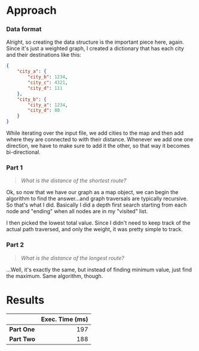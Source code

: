 # Approach
### Data format

Alright, so creating the data structure is the important piece here, again. Since it's just a weighted graph, I created a
dictionary that has each city and their destinations like this:
```json
{
	"city_a": {
		"city_b": 1234,
		"city_c": 4321,
		"city_d": 111
	},
	"city_b": {
		"city_a": 1234,
		"city_d": 88
	}
}
```
While iterating over the input file, we add cities to the map and then add where they are connected to with their distance.
Whenever we add one one direction, we have to make sure to add it the other, so that way it becomes bi-directional.

### Part 1
> _What is the distance of the shortest route?_

Ok, so now that we have our graph as a map object, we can begin the algorithm to find the answer...and graph traversals are
typically recursive. So that's what I did. Basically I did a depth first search starting from each node and "ending" when all nodes are
in my "visited" list.

I then picked the lowest total value. Since I didn't need to keep track of the actual path traversed, and only the weight,
it was pretty simple to track.

### Part 2
> _What is the distance of the longest route?_

...Well, it's exactly the same, but instead of finding minimum value, just find the maximum. Same algorithm, though.

# Results

|              | Exec. Time (ms) |
|--------------|----------------:|
| **Part One** |             197 |
| **Part Two** |             188 |
